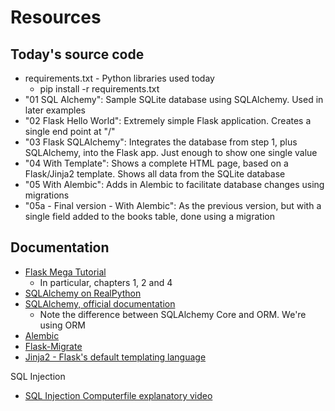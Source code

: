 # Resources

## Today's source code
* requirements.txt - Python libraries used today
  * pip install -r requirements.txt
* "01 SQL Alchemy": Sample SQLite database using SQLAlchemy. Used in later examples
* "02 Flask Hello World": Extremely simple Flask application. Creates a single end point at "/"
* "03 Flask SQLAlchemy": Integrates the database from step 1, plus SQLAlchemy, into the Flask app. Just enough to show one single value
* "04 With Template": Shows a complete HTML page, based on a Flask/Jinja2 template. Shows all data from the SQLite database
* "05 With Alembic": Adds in Alembic to facilitate database changes using migrations
* "05a - Final version - With Alembic": As the previous version, but with a single field added to the books table, done using a migration

## Documentation
* [Flask Mega Tutorial](https://blog.miguelgrinberg.com/post/the-flask-mega-tutorial-part-i-hello-world)
    * In particular, chapters 1, 2 and 4
* [SQLAlchemy on RealPython](https://realpython.com/python-sqlite-sqlalchemy/)
* [SQLAlchemy, official documentation](https://www.sqlalchemy.org/)
    * Note the difference between SQLAlchemy Core and ORM. We're using ORM
* [Alembic](https://alembic.sqlalchemy.org/en/latest/)
* [Flask-Migrate](https://flask-migrate.readthedocs.io/en/latest/)
* [Jinja2 - Flask's default templating language](https://jinja.palletsprojects.com/en/2.11.x/)

SQL Injection
* [SQL Injection Computerfile explanatory video](https://www.youtube.com/watch?v=_jKylhJtPmI)